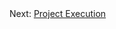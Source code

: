 <br><br>
Next: [Project Execution](https://github.com/Nahvin00/TRASE-Trademark-Similarity-Identification/edit/main/PMP/D_PROJECT_EXECUTION.md)
